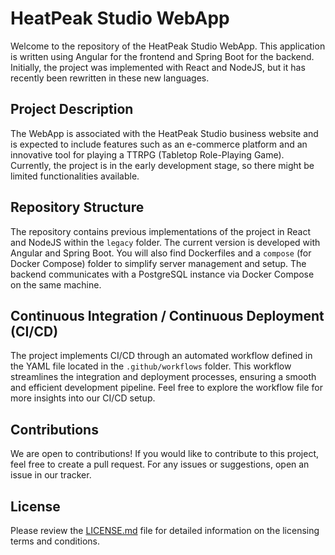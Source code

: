 # HeatPeak Studio WebApp

Welcome to the repository of the HeatPeak Studio WebApp. This application is written using Angular for the frontend and Spring Boot for the backend. Initially, the project was implemented with React and NodeJS, but it has recently been rewritten in these new languages.

## Project Description

The WebApp is associated with the HeatPeak Studio business website and is expected to include features such as an e-commerce platform and an innovative tool for playing a TTRPG (Tabletop Role-Playing Game). Currently, the project is in the early development stage, so there might be limited functionalities available.

## Repository Structure

The repository contains previous implementations of the project in React and NodeJS within the `legacy` folder. The current version is developed with Angular and Spring Boot. You will also find Dockerfiles and a `compose` (for Docker Compose) folder to simplify server management and setup. The backend communicates with a PostgreSQL instance via Docker Compose on the same machine.

## Continuous Integration / Continuous Deployment (CI/CD)

The project implements CI/CD through an automated workflow defined in the YAML file located in the `.github/workflows` folder. This workflow streamlines the integration and deployment processes, ensuring a smooth and efficient development pipeline. Feel free to explore the workflow file for more insights into our CI/CD setup.

## Contributions

We are open to contributions! If you would like to contribute to this project, feel free to create a pull request. For any issues or suggestions, open an issue in our tracker.

## License

Please review the [LICENSE.md](LICENSE.md) file for detailed information on the licensing terms and conditions.